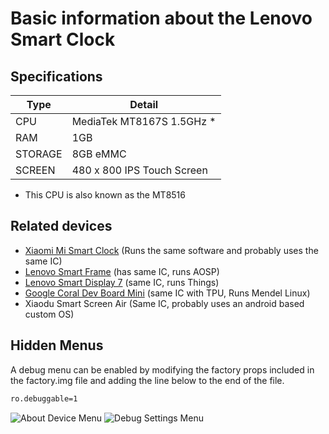 # Basic information about the Lenovo Smart Clock

## Specifications
| Type | Detail |
| ---- | ------ |
| CPU  | MediaTek MT8167S 1.5GHz * |
| RAM  | 1GB |
| STORAGE | 8GB eMMC |
| SCREEN | 480 x 800 IPS Touch Screen |

* This CPU is also known as the MT8516

## Related devices
- [Xiaomi Mi Smart Clock](https://www.mi.com/global/product/mi-smart-clock/overview) (Runs the same software and probably uses the same IC)
- [Lenovo Smart Frame](https://www.lenovo.com/ca/en/virtual-reality-and-smart-devices/smart-home/smart-home-series/Lenovo-CD-3L501/p/ZZISZSDCD04) (has same IC, runs AOSP)
- [Lenovo Smart Display 7](https://www.lenovo.com/us/en/virtual-reality-and-smart-devices/smart-home/smart-home-series/Lenovo-CD-17302/p/ZZISZSDCD02) (same IC, runs Things)
- [Google Coral Dev Board Mini](https://www.mediatek.com/blog/google-coral-dev-board-mini-pairing-tpu-to-mt8167-soc) (same IC with TPU, Runs Mendel Linux)
- Xiaodu Smart Screen Air (Same IC, probably uses an android based custom OS)
## Hidden Menus
A debug menu can be enabled by modifying the factory props included in the factory.img file and adding the line below to the end of the file.
```sh
ro.debuggable=1
```
![About Device Menu](https://raw.githubusercontent.com/untocodes/lenovo-cube-hacking/main/notes/images/debug_settings1.jpg)
![Debug Settings Menu](https://raw.githubusercontent.com/untocodes/lenovo-cube-hacking/main/notes/images/debug_settings2.jpg)
